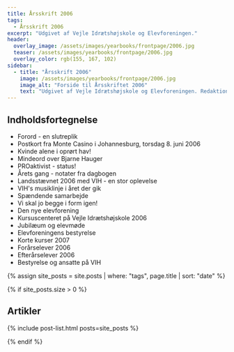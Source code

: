 ```yaml
---
title: Årsskrift 2006
tags:
  - Årsskrift 2006
excerpt: "Udgivet af Vejle Idrætshøjskole og Elevforeningen."
header:
  overlay_image: /assets/images/yearbooks/frontpage/2006.jpg
  teaser: /assets/images/yearbooks/frontpage/2006.jpg
  overlay_color: rgb(155, 167, 102)
sidebar:
  - title: "Årsskrift 2006"
    image: /assets/images/yearbooks/frontpage/2006.jpg
    image_alt: "Forside til Årsskriftet 2006"
    text: "Udgivet af Vejle Idrætshøjskole og Elevforeningen. Redaktion: Anders Krintel, Bent Serup og Torben Espersen."
---
```


## Indholdsfortegnelse

- Forord - en slutreplik
- Postkort fra Monte Casino i Johannesburg, torsdag 8. juni 2006
- Kvinde alene i oprørt hav!
- Mindeord over Bjarne Hauger
- PROaktivist - status!
- Årets gang - notater fra dagbogen
- Landsstævnet 2006 med VIH - en stor oplevelse
- VIH's musiklinje i året der gik
- Spændende samarbejde
- Vi skal jo begge i form igen!
- Den nye elevforening
- Kursuscenteret på Vejle Idrætshøjskole 2006
- Jubilæum og elevmøde
- Elevforeningens bestyrelse
- Korte kurser 2007
- Forårselever 2006
- Efterårselever 2006
- Bestyrelse og ansatte på VIH

{% assign site_posts = site.posts | where: "tags", page.title | sort: "date" %}

{% if site_posts.size > 0 %}

## Artikler

{% include post-list.html posts=site_posts %}

{% endif %}
